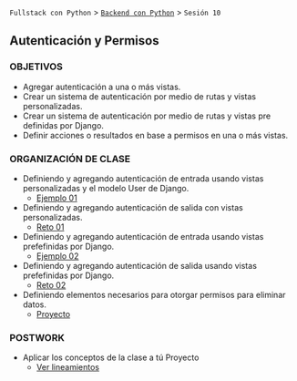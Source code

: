 `Fullstack con Python` > [`Backend con Python`](../Readme.md) > `Sesión 10`
## Autenticación y Permisos

### OBJETIVOS
 - Agregar autenticación a una o más vistas.
 - Crear un sistema de autenticación por medio de rutas y vistas personalizadas.
 - Crear un sistema de autenticación por medio de rutas y vistas pre definidas por Django.
 - Definir acciones o resultados en base a permisos en una o más vistas.

### ORGANIZACIÓN DE CLASE

 - Definiendo y agregando autenticación de entrada usando vistas personalizadas y el modelo User de Django.
   - [Ejemplo 01](Ejemplo-01)
 - Definiendo y agregando autenticación de salida con vistas personalizadas.
   - [Reto 01](Reto-01)
 - Definiendo y agregando autenticación de entrada usando vistas prefefinidas por Django.
   - [Ejemplo 02](Ejemplo-02)
 - Definiendo y agregando autenticación de salida usando vistas prefefinidas por Django.
   - [Reto 02](Reto-02)
- Definiendo elementos necesarios para otorgar permisos para eliminar datos.  
  - [Proyecto](Proyecto)

### POSTWORK
 - Aplicar los conceptos de la clase a tú Proyecto
   - [Ver lineamientos](Postwork)
